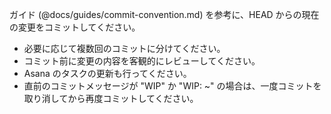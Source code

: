 ガイド (@docs/guides/commit-convention.md) を参考に、HEAD からの現在の変更をコミットしてください。

- 必要に応じて複数回のコミットに分けてください。
- コミット前に変更の内容を客観的にレビューしてください。
- Asana のタスクの更新も行ってください。
- 直前のコミットメッセージが "WIP" か "WIP: ~" の場合は、一度コミットを取り消してから再度コミットしてください。

